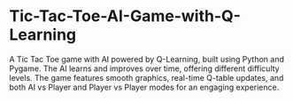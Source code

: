 # Tic-Tac-Toe-AI-Game-with-Q-Learning
A Tic Tac Toe game with AI powered by Q-Learning, built using Python and Pygame. The AI learns and improves over time, offering different difficulty levels. The game features smooth graphics, real-time Q-table updates, and both AI vs Player and Player vs Player modes for an engaging experience.

